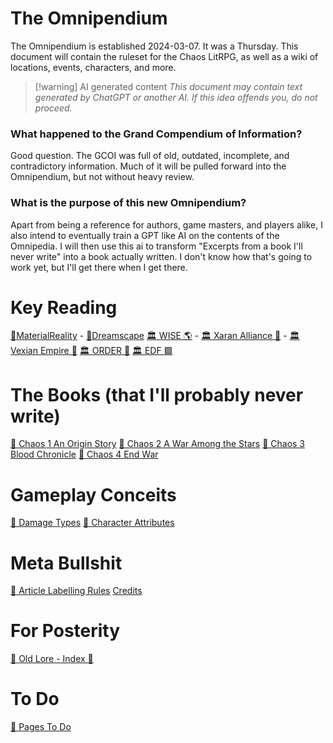 # The Omnipendium
The Omnipendium is established 2024-03-07. It was a Thursday. This document will contain the ruleset for the Chaos LitRPG, as well as a wiki of locations, events, characters, and more.

> [!warning] AI generated content
> *This document may contain text generated by ChatGPT or another AI. If this idea offends you, do not proceed.*


### What happened to the Grand Compendium of Information?
Good question. The GCOI was full of old, outdated, incomplete, and contradictory information. Much of it will be pulled forward into the Omnipendium, but not without heavy review.

### What is the purpose of this new Omnipendium?

Apart from being a reference for authors, game masters, and players alike, I also intend to eventually train a GPT like AI on the contents of the Omnipedia. I will then use this ai to transform "Excerpts from a book I'll never write" into a book actually written. I don't know how that's going to work yet, but I'll get there when I get there.

# Key Reading
[🌌MaterialReality](🌌MaterialReality.md) - [🌌Dreamscape](🌌Dreamscape.md)
[🏛 WISE 🌎](🏛%20WISE%20🌎.md) - [🏛 Xaran Alliance 🔺](🏛%20Xaran%20Alliance%20🔺.md) - [🏛 Vexian Empire 🔷](🏛%20Vexian%20Empire%20🔷.md)
[🏛 ORDER 🔻](🏛%20ORDER%20🔻.md)
[🏛 EDF 🟩](🏛%20EDF%20🟩.md)

# The Books (that I'll probably never write)
[📕 Chaos 1 An Origin Story](📕%20Chaos%201%20An%20Origin%20Story.md)
[📕 Chaos 2 A War Among the Stars](📕%20Chaos%202%20A%20War%20Among%20the%20Stars.md)
[📕 Chaos 3 Blood Chronicle](📕%20Chaos%203%20Blood%20Chronicle.md)
[📕 Chaos 4 End War](📕%20Chaos%204%20End%20War.md)

# Gameplay Conceits
[📄 Damage Types](📄%20Damage%20Types.md)
[📄 Character Attributes](📄%20Character%20Attributes.md)

# Meta Bullshit
[📄 Article Labelling Rules](📄%20Article%20Labelling%20Rules.md)
[Credits](Credits)

# For Posterity
[📜 Old Lore - Index 📜](OldLore/📜%20Old%20Lore%20-%20Index%20📜.md)

# To Do
[📄 Pages To Do](📄%20Pages%20To%20Do.md)